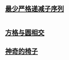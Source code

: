 ## [最少严格递减子序列](https://blog.csdn.net/masdw1/article/details/121992577)
```cpp

```

## [方格与圆相交](https://leetcode.cn/circle/discuss/af7k0s/)

## [神奇的椅子](https://blog.csdn.net/weixin_45252450/article/details/104461884)
